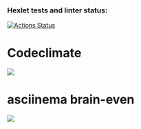 ### Hexlet tests and linter status:
[![Actions Status](https://github.com/Anxieye/python-project-49/workflows/hexlet-check/badge.svg)](https://github.com/Anxieye/python-project-49/actions)

# Codeclimate
<a href="https://codeclimate.com/github/Anxieye/python-project-49/maintainability"><img src="https://api.codeclimate.com/v1/badges/c1ec3d54a58b84d246f6/maintainability" /></a>

# asciinema brain-even
<a href="https://asciinema.org/a/EylVhZsDh4ljbwM1WzLWnjWZt" target="_blank"><img src="https://asciinema.org/a/EylVhZsDh4ljbwM1WzLWnjWZt.svg" /></a>
